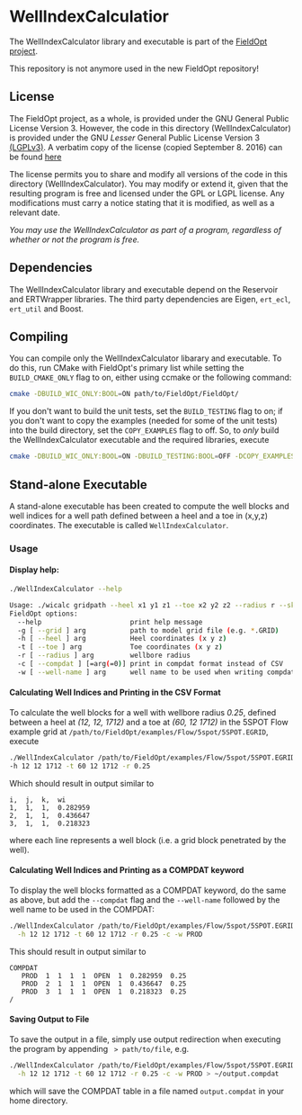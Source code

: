 # WellIndexCalculatior
The WellIndexCalculator library and executable is part of the 
[FieldOpt project](https://github.com/PetroleumCyberneticsGroup/FieldOpt).

This repository is not anymore used in the new FieldOpt repository!

## License
The FieldOpt project, as a whole, is provided under the GNU General
Public License Version 3. However, the code in this directory 
(WellIndexCalculator) is provided under the GNU _Lesser_ General
Public License Version  3 [(LGPLv3)](https://www.gnu.org/licenses/lgpl-3.0.en.html).
A verbatim copy of the license (copied September 8. 2016) can be found
[here](LICENSE.md)

The license permits you to share and modify all versions of the code in
this directory (WellIndexCalculator). You may modify or extend it, given
that the resulting program is free and licensed under the GPL or LGPL
license. Any modifications must carry a notice stating that it is 
modified, as well as a relevant date.

_You may use the WellIndexCalculator as part of a program, regardless of 
whether or not the program is free._ 

## Dependencies
The WellIndexCalculator library and executable depend on the Reservoir
and ERTWrapper libraries. The third party dependencies are Eigen, 
`ert_ecl`, `ert_util` and Boost.

## Compiling
You can compile only the WellIndexCalculator libarary and executable. To
do this, run CMake with FieldOpt's primary list while setting the
`BUILD_CMAKE_ONLY` flag to on, either using ccmake or the following 
command:
```bash
cmake -DBUILD_WIC_ONLY:BOOL=ON path/to/FieldOpt/FieldOpt/
```

If you don't want to build the unit tests, set the `BUILD_TESTING` flag
to on; if you don't want to copy the examples (needed for some
of the unit tests) into the build directory, set the `COPY_EXAMPLES` 
flag to off. So, to _only_ build the WellIndexCalculator executable and
the required libraries, execute
```bash
cmake -DBUILD_WIC_ONLY:BOOL=ON -DBUILD_TESTING:BOOL=OFF -DCOPY_EXAMPLES:BOOL=OFF path/to/FieldOpt/FieldOpt/
```

## Stand-alone Executable
A stand-alone executable has been created to compute the well blocks and 
well indices for a well path defined between a heel and a toe in (x,y,z)
coordinates. The executable is called `WellIndexCalculator`.
 
### Usage

#### Display help:
```bash
./WellIndexCalculator --help

Usage: ./wicalc gridpath --heel x1 y1 z1 --toe x2 y2 z2 --radius r --skin-factor s [options]
FieldOpt options:
  --help                      print help message
  -g [ --grid ] arg           path to model grid file (e.g. *.GRID)
  -h [ --heel ] arg           Heel coordinates (x y z)
  -t [ --toe ] arg            Toe coordinates (x y z)
  -r [ --radius ] arg         wellbore radius
  -c [ --compdat ] [=arg(=0)] print in compdat format instead of CSV
  -w [ --well-name ] arg      well name to be used when writing compdat
```

#### Calculating Well Indices and Printing in the CSV Format
To calculate the well blocks for a well with wellbore radius _0.25_, 
defined between a heel at _(12, 12, 1712)_ and a toe at _(60, 12 1712)_ 
in the 5SPOT Flow example grid 
at `/path/to/FieldOpt/examples/Flow/5spot/5SPOT.EGRID`, execute

```bash
./WellIndexCalculator /path/to/FieldOpt/examples/Flow/5spot/5SPOT.EGRID \
-h 12 12 1712 -t 60 12 1712 -r 0.25
```
 
Which should result in output similar to
```
i,	j,	k,	wi
1,	1,	1,	0.282959
2,	1,	1,	0.436647
3,	1,	1,	0.218323
```
where each line represents a well block (i.e. a grid block penetrated by
the well).

#### Calculating Well Indices and Printing as a COMPDAT keyword
To display the well blocks formatted as a COMPDAT keyword, do the same
as above, but add the `--compdat` flag and the `--well-name` followed
by the well name to be used in the COMPDAT:
```bash
./WellIndexCalculator /path/to/FieldOpt/examples/Flow/5spot/5SPOT.EGRID \
  -h 12 12 1712 -t 60 12 1712 -r 0.25 -c -w PROD
```
This should result in output similar to
```
COMPDAT
   PROD  1  1  1  1  OPEN  1  0.282959  0.25
   PROD  2  1  1  1  OPEN  1  0.436647  0.25
   PROD  3  1  1  1  OPEN  1  0.218323  0.25
/
```

#### Saving Output to File
To save the output in a file, simply use output redirection when 
executing the program by appending ` > path/to/file`, e.g.
```bash
./WellIndexCalculator /path/to/FieldOpt/examples/Flow/5spot/5SPOT.EGRID \
  -h 12 12 1712 -t 60 12 1712 -r 0.25 -c -w PROD > ~/output.compdat
```
which will save the COMPDAT table in a file named `output.compdat` in 
your home directory.
